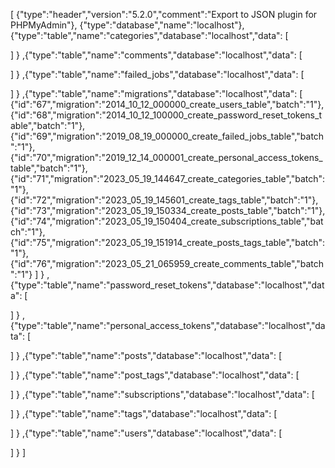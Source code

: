 [
{"type":"header","version":"5.2.0","comment":"Export to JSON plugin for PHPMyAdmin"},
{"type":"database","name":"localhost"},
{"type":"table","name":"categories","database":"localhost","data":
[

]
}
,{"type":"table","name":"comments","database":"localhost","data":
[

]
}
,{"type":"table","name":"failed_jobs","database":"localhost","data":
[

]
}
,{"type":"table","name":"migrations","database":"localhost","data":
[
{"id":"67","migration":"2014_10_12_000000_create_users_table","batch":"1"},
{"id":"68","migration":"2014_10_12_100000_create_password_reset_tokens_table","batch":"1"},
{"id":"69","migration":"2019_08_19_000000_create_failed_jobs_table","batch":"1"},
{"id":"70","migration":"2019_12_14_000001_create_personal_access_tokens_table","batch":"1"},
{"id":"71","migration":"2023_05_19_144647_create_categories_table","batch":"1"},
{"id":"72","migration":"2023_05_19_145601_create_tags_table","batch":"1"},
{"id":"73","migration":"2023_05_19_150334_create_posts_table","batch":"1"},
{"id":"74","migration":"2023_05_19_150404_create_subscriptions_table","batch":"1"},
{"id":"75","migration":"2023_05_19_151914_create_posts_tags_table","batch":"1"},
{"id":"76","migration":"2023_05_21_065959_create_comments_table","batch":"1"}
]
}
,{"type":"table","name":"password_reset_tokens","database":"localhost","data":
[

]
}
,{"type":"table","name":"personal_access_tokens","database":"localhost","data":
[

]
}
,{"type":"table","name":"posts","database":"localhost","data":
[

]
}
,{"type":"table","name":"post_tags","database":"localhost","data":
[

]
}
,{"type":"table","name":"subscriptions","database":"localhost","data":
[

]
}
,{"type":"table","name":"tags","database":"localhost","data":
[

]
}
,{"type":"table","name":"users","database":"localhost","data":
[

]
}
]
